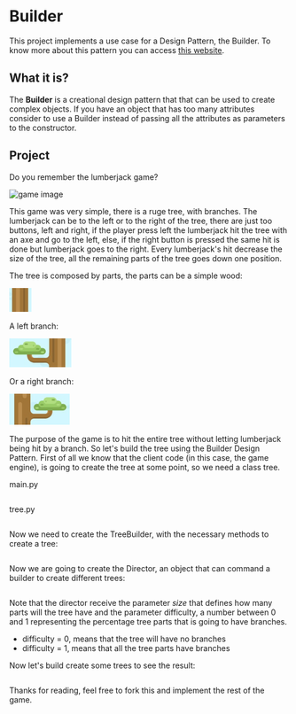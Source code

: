 # Builder

This project implements a use case for a Design Pattern, the Builder. To know more about this pattern you can access [this website](https://refactoring.guru/design-patterns/builder).

## What it is?

The **Builder**  is a creational design pattern that that can be used to create complex objects. If you have an object that has too many attributes consider to use a Builder instead of passing all the attributes as parameters to the constructor.

## Project

Do you remember the lumberjack game?

![game image](/game.png)

This game was very simple, there is a ruge tree, with branches. The lumberjack can be to the left or to the right of the tree, there are just too buttons, left and right, if the player press left the lumberjack hit the tree with an axe and go to the left, else, if the right button is pressed the same hit is done but lumberjack goes to the right. Every lumberjack's hit decrease the size of the tree, all the remaining parts of the tree goes down one position.

The tree is composed by parts, the parts can be a simple wood:

![simple wood](/simple-wood.png)

A left branch:

![left branch](/left-branch.png)

Or a right branch:

![right-branch](/right-branch.png)

The purpose of the game is to hit the entire tree without letting lumberjack being hit by a branch. So let's build the tree using the Builder Design Pattern. First of all we know that the client code (in this case, the game engine), is going to create the tree at some point, so we need a class tree.

main.py

```python

```

tree.py

```python

```

Now we need to create the TreeBuilder, with the necessary methods to create a tree:

```python

```

Now we are going to create the Director, an object that can command a builder to create different trees:

```python

```

Note that the director receive the parameter *size* that defines how many parts will the tree have and the parameter difficulty, a number between 0 and 1 representing the percentage tree parts that is going to have branches.

- difficulty = 0, means that the tree will have no branches
- difficulty = 1, means that all the tree parts have branches

Now let's build create some trees to see the result:

```bash

```

Thanks for reading, feel free to fork this and implement the rest of the game.
